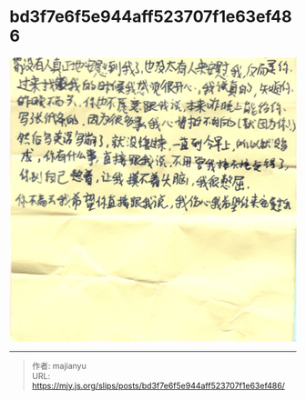 # bd3f7e6f5e944aff523707f1e63ef486

![bd3f7e6f5e944aff523707f1e63ef486.png](../../images/bd3f7e6f5e944aff523707f1e63ef486.png)

---

> 作者: majianyu  
> URL: https://mjy.js.org/slips/posts/bd3f7e6f5e944aff523707f1e63ef486/  

